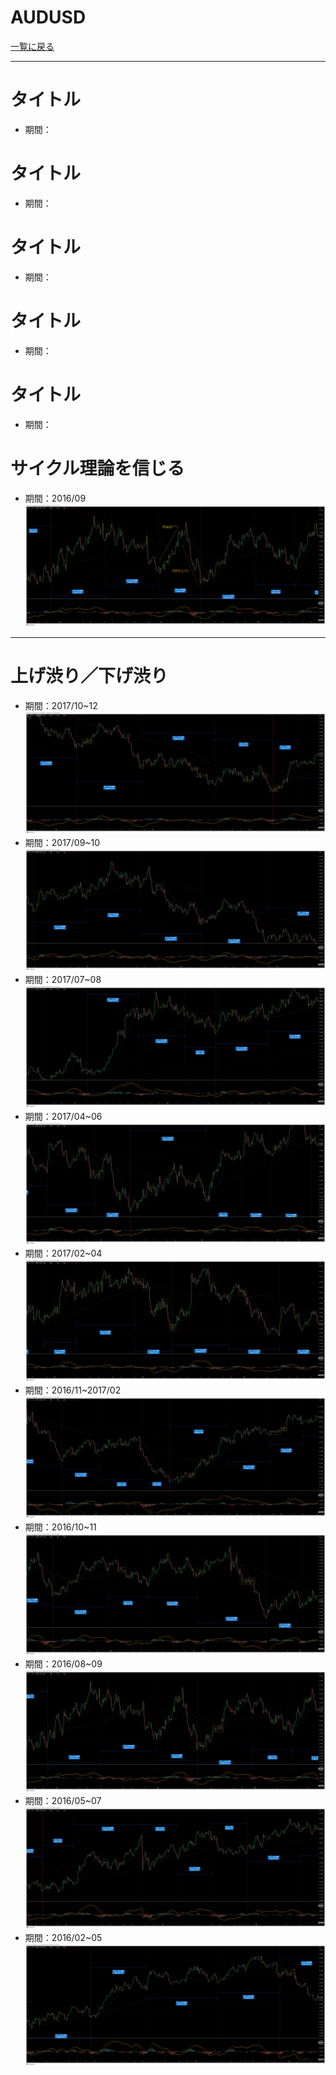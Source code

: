 # AUDUSD
[一覧に戻る](../index.md)  

---
# タイトル
- 期間：

# タイトル
- 期間：

# タイトル
- 期間：

# タイトル
- 期間：

# タイトル
- 期間：

# サイクル理論を信じる
- 期間：2016/09
![](img/2022-12-26-19-37-44.png)

---
# 上げ渋り／下げ渋り
- 期間：2017/10~12
![](img/2022-12-26-20-33-57.png)
- 期間：2017/09~10
![](img/2022-12-26-20-09-22.png)
- 期間：2017/07~08
![](img/2022-12-26-20-05-35.png)
- 期間：2017/04~06
![](img/2022-12-26-19-59-17.png)
- 期間：2017/02~04
![](img/2022-12-26-19-55-50.png)
- 期間：2016/11~2017/02
![](img/2022-12-26-19-50-27.png)
- 期間：2016/10~11
![](img/2022-12-26-19-43-38.png)
- 期間：2016/08~09
![](img/2022-12-26-19-35-36.png)
- 期間：2016/05~07
![](img/2022-12-26-19-30-11.png)
- 期間：2016/02~05
![](img/2022-12-26-19-20-41.png)




